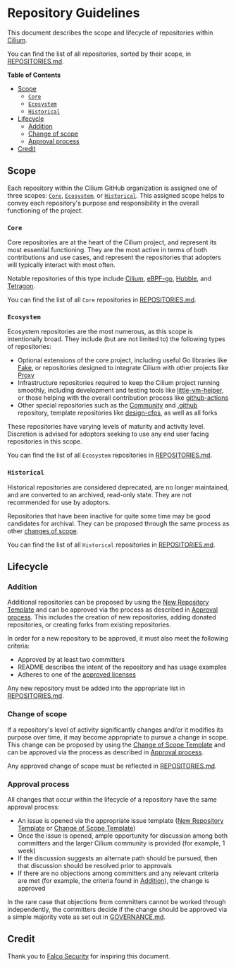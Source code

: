 # Repository Guidelines

This document describes the scope and lifecycle of repositories within [Cilium](https://github.com/cilium).

You can find the list of all repositories, sorted by their scope, in [REPOSITORIES.md](https://github.com/cilium/community/blob/main/REPOSITORIES.md).

**Table of Contents**

* [Scope](#scope)
  * [```Core```](#core)
  * [```Ecosystem```](#ecosystem)
  * [```Historical```](#historical)
* [Lifecycle](#lifecycle)
  * [Addition](#addition)
  * [Change of scope](#change-of-scope)
  * [Approval process](#approval-process)
* [Credit](#credit)

## Scope

Each repository within the Cilium GitHub organization is assigned one of three scopes: [```Core```](#core), [```Ecosystem```](#ecosystem), or [```Historical```](#historical). This assigned scope helps to convey each repository's purpose and responsibility in the overall functioning of the project.

### ```Core```

Core repositories are at the heart of the Cilium project, and represent its most essential functioning. They are the most active in terms of both contributions and use cases, and represent the repositories that adopters will typically interact with most often.

Notable repositories of this type include [Cilium](https://github.com/cilium/cilium), [eBPF-go](https://github.com/cilium/ebpf), [Hubble](https://github.com/cilium/hubble), and [Tetragon](https://github.com/cilium/tetragon).

You can find the list of all ```Core``` repositories in [REPOSITORIES.md](https://github.com/cilium/community/blob/main/REPOSITORIES.md#core-scope).

### ```Ecosystem```

Ecosystem repositories are the most numerous, as this scope is intentionally broad. They include (but are not limited to) the following types of repositories:

- Optional extensions of the core project, including useful Go libraries like [Fake](https://github.com/cilium/fake), or repositories designed to integrate Cilium with other projects like [Proxy](https://github.com/cilium/proxy)
- Infrastructure repositories required to keep the Cilium project running smoothly, including development and testing tools like [little-vm-helper](https://github.com/cilium/little-vm-helper), or those helping with the overall contribution process like [github-actions](https://github.com/cilium/github-actions)
- Other special repositories such as the [Community](https://github.com/cilium/community) and [.github](https://github.com/cilium/.github) repository, template repositories like [design-cfps](https://github.com/cilium/design-cfps), as well as all forks

These repositories have varying levels of maturity and activity level. Discretion is advised for adoptors seeking to use any end user facing repositories in this scope.

You can find the list of all ```Ecosystem``` repositories in [REPOSITORIES.md](https://github.com/cilium/community/blob/main/REPOSITORIES.md#ecosystem-scope).

### ```Historical```

Historical repositories are considered deprecated, are no longer maintained, and are converted to an archived, read-only state. They are not recommended for use by adoptors.

Repositories that have been inactive for quite some time may be good candidates for archival. They can be proposed through the same process as other [changes of scope](#change-of-scope).

You can find the list of all ```Historical``` repositories in [REPOSITORIES.md](https://github.com/cilium/community/blob/main/REPOSITORIES.md#historical-scope).

## Lifecycle

### Addition

Additional repositories can be proposed by using the [New Repository Template]() and can be approved via the process as described in [Approval process](#approval-process). This includes the creation of new repositories, adding donated repositories, or creating forks from existing repositories.

In order for a new repository to be approved, it must also meet the following criteria:

- Approved by at least two committers
- README describes the intent of the repository and has usage examples
- Adheres to one of the [approved licenses](https://github.com/cncf/foundation/blob/main/allowed-third-party-license-policy.md)

Any new repository must be added into the appropriate list in [REPOSITORIES.md](https://github.com/cilium/community/blob/main/REPOSITORIES.md).

### Change of scope

If a repository's level of activity significantly changes and/or it modifies its purpose over time, it may become appropriate to pursue a change in scope. This change can be proposed by using the [Change of Scope Template]() and can be approved via the process as described in [Approval process](#approval-process).

Any approved change of scope must be reflected in [REPOSITORIES.md](https://github.com/cilium/community/blob/main/REPOSITORIES.md).

### Approval process

All changes that occur within the lifecycle of a repository have the same approval process:

- An issue is opened via the appropriate issue template ([New Repository Template]() or [Change of Scope Template]())
- Once the issue is opened, ample opportunity for discussion among both committers and the larger Cilium community is provided (for example, 1 week)
- If the discussion suggests an alternate path should be pursued, then that discussion should be resolved prior to approvals
- If there are no objections among committers and any relevant criteria are met (for example, the criteria found in [Addition](#addition)), the change is approved

In the rare case that objections from committers cannot be worked through independently, the committers decide if the change should be approved via a simple majority vote as set out in [GOVERNANCE.md](https://github.com/cilium/community/blob/main/GOVERNANCE.md#voting).

## Credit

Thank you to [Falco Security](https://github.com/falcosecurity/evolution/blob/main/REPOSITORIES.md) for inspiring this document.
